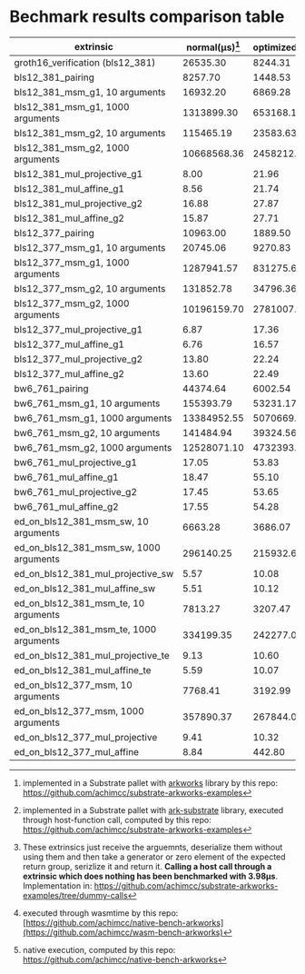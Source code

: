 # Bechmark results comparison table

| extrinsic                                   |  normal(µs)[^1]  |optimized(µs)[^2]|  dummy(µs)[^3]  |   wasm(µs)[^4]  |  native(µs)[^5] |
| ------------------------------------------- |  --------------- | --------------- | --------------- | --------------- | --------------- |
| groth16_verification (bls12_381)            |    26535.30      |    8244.31      |    5800.99      |     45070       |      4040       | 
| bls12_381_pairing                           |    8257.70       |    1448.53      |    448.97       |     14140       |      1350       |
| bls12_381_msm_g1, 10 arguments              |    16932.20      |    6869.28      |    87.63        |     24650       |      600.44     |
| bls12_381_msm_g1, 1000 arguments            |    1313899.30    |    653168.11    |    6486.63      |     191000      |      11160      |
| bls12_381_msm_g2, 10 arguments              |    115465.19     |    23583.63     |    10738.18     |     185240      |      1660       |
| bls12_381_msm_g2, 1000 arguments            |    10668568.36   |    2458212.20   |    9896.67      |     14850000    |      33420      |
| bls12_381_mul_projective_g1                 |    8.00          |    21.96        |    12.13        |     19.85       |      0.45       |
| bls12_381_mul_affine_g1                     |    8.56          |    21.74        |    9.74         |     39.70       |      0.45       |
| bls12_381_mul_projective_g2                 |    16.88         |    27.87        |    18.22        |     37.74       |      1.18       |
| bls12_381_mul_affine_g2                     |    15.87         |    27.71        |    16.41        |     34.40       |      1.19       |
| bls12_377_pairing                           |    10963.00      |    1889.50      |    16.64        |     15160       |      1520       |
| bls12_377_msm_g1, 10 arguments              |    20745.06      |    9270.83      |    51.48        |     28620       |      559.16     | 
| bls12_377_msm_g1, 1000 arguments            |    1287941.57    |    831275.64    |    4484.67      |     1920000     |      11160      |
| bls12_377_msm_g2, 10 arguments              |    131852.78     |    34796.36     |    89.93        |     162870      |      2020       |
| bls12_377_msm_g2, 1000 arguments            |    10196159.70   |    2781007.89   |    7948.46      |     14570000    |      40410      |
| bls12_377_mul_projective_g1                 |    6.87          |    17.36        |    11.42        |     19.38       |      0.44       |
| bls12_377_mul_affine_g1                     |    6.76          |    16.57        |    11.11        |     24.49       |      0.45       |
| bls12_377_mul_projective_g2                 |    13.80         |    22.24        |    16.64        |     28.26       |      1.42       |
| bls12_377_mul_affine_g2                     |    13.60         |    22.49        |    17.18        |     38.94       |      1.46       |
| bw6_761_pairing                             |    44374.64      |    6002.54      |    844.10       |     55440       |      6940       |
| bw6_761_msm_g1, 10 arguments                |    155393.79     |    53231.17     |    161.28       |     206610      |      3490       |
| bw6_761_msm_g1, 1000 arguments              |    13384952.55   |    5070669.53   |    13526.84     |     18010000    |      75270      | 
| bw6_761_msm_g2, 10 arguments                |    141484.94     |    39324.56     |    161.92       |     212280      |      3430       |
| bw6_761_msm_g2, 1000 arguments              |    12528071.10   |    4732393.47   |    13633.30     |     18020000    |      75330      |
| bw6_761_mul_projective_g1                   |    17.05         |    53.83        |    21.99        |     34.82       |      1.79       |
| bw6_761_mul_affine_g1                       |    18.47         |    55.10        |    21.35        |     35.64       |      1.77       |
| bw6_761_mul_projective_g2                   |    17.45         |    53.65        |    21.64        |     35.42       |      1.78       |
| bw6_761_mul_affine_g2                       |    17.55         |    54.28        |    21.57        |     34.68       |      1.78       |
| ed_on_bls12_381_msm_sw, 10 arguments        |    6663.28       |    3686.07      |    36.30        |     8610        |      376.61     |
| ed_on_bls12_381_msm_sw, 1000 arguments      |    296140.25     |    215932.66    |    2465.60      |     430700      |      6010       |
| ed_on_bls12_381_mul_projective_sw           |    5.57          |    10.08        |    6.69         |     24.89       |      0.36       |
| ed_on_bls12_381_mul_affine_sw               |    5.51          |    10.12        |    6.17         |     36.63       |      0.36       |
| ed_on_bls12_381_msm_te, 10 arguments        |    7813.27       |    3207.47      |    35.21        |     12470       |      560.82     |
| ed_on_bls12_381_msm_te, 1000 arguments      |    334199.35     |    242277.02    |    2391.21      |     533490      |      7890       |
| ed_on_bls12_381_mul_projective_te           |    9.13          |    10.60        |    7.69         |     22.37       |      0.83       |  
| ed_on_bls12_381_mul_affine_te               |    5.59          |    10.07        |    7.61         |     17.25       |      0.37       |
| ed_on_bls12_377_msm, 10 arguments           |    7768.41       |    3192.99      |    43.24        |     10060       |      553.69     | 
| ed_on_bls12_377_msm, 1000 arguments         |    357890.37     |    267844.08    |    2465.60      |     537810      |      7680       |
| ed_on_bls12_377_mul_projective              |    9.41          |    10.32        |    7.00         |     22.48       |      0.89       |
| ed_on_bls12_377_mul_affine                  |    8.84          |    442.80       |    8.47         |     22.34       |      0.86       |

[^1]: implemented in a Substrate pallet with [arkworks](https://github.com/arkworks-rs/) library by this repo: https://github.com/achimcc/substrate-arkworks-examples
[^2]: implemented in a Substrate pallet with [ark-substrate](https://github.com/paritytech/ark-substrate) library, executed through host-function call, computed by this repo: https://github.com/achimcc/substrate-arkworks-examples
[^3]: These extrinsics just receive the arguemnts, deserialize them without using them and then take a generator or zero element of the expected return group, serizlize it and return it. **Calling a host call through a extrinsic which does nothing has been benchmarked with 3.98µs**. Implementation in: https://github.com/achimcc/substrate-arkworks-examples/tree/dummy-calls
[^4]: executed through wasmtime by this repo: [https://github.com/achimcc/native-bench-arkworks](https://github.com/achimcc/wasm-bench-arkworks)
[^5]: native execution, computed by this repo: https://github.com/achimcc/native-bench-arkworks
